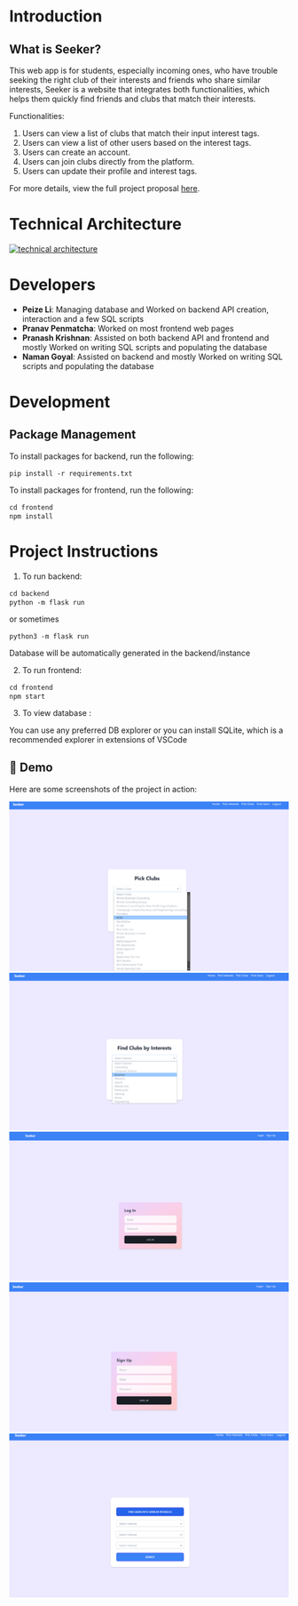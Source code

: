 # Introduction

## What is Seeker?

This web app is for students, especially incoming ones, who have trouble seeking the right club of their interests and friends who share similar interests, Seeker is a website that integrates both functionalities, which helps them quickly find friends and clubs that match their interests.

Functionalities:
1. Users can view a list of clubs that match their input interest tags. 
2. Users can view a list of other users based on the interest tags. 
3. Users can create an account. 
4. Users can join clubs directly from the platform. 
5. Users can update their profile and interest tags.

For more details, view the full project proposal [here](https://docs.google.com/document/d/1HntOp2URS7A_DO_r31DlWtkkvD0WplxUDnhFP6Zu5xg/edit?usp=sharing).

# Technical Architecture
[
![technical architecture](https://github.com/CS222-UIUC-FA23/group-project-team38/assets/87254803/232e15b4-8d7c-4e3b-843d-b491b4c30eda)
](url)

# Developers

- **Peize Li**: Managing database and Worked on backend API creation, interaction and a few SQL scripts
- **Pranav Penmatcha**: Worked on most frontend web pages
- **Pranash Krishnan**: Assisted on both backend API and frontend and mostly Worked on writing SQL scripts and populating the database 
- **Naman Goyal**: Assisted on backend and mostly Worked on writing SQL scripts and populating the database


# Development

## Package Management

To install packages for backend, run the following:

```
pip install -r requirements.txt
```

To install packages for frontend, run the following:

```
cd frontend
npm install
```

# Project Instructions

1. To run backend:
```
cd backend
python -m flask run
```
or sometimes 

```
python3 -m flask run
```
Database will be automatically generated in the backend/instance

2. To run frontend:
```
cd frontend
npm start
```

3. To view database :

You can use any preferred DB explorer or you can install SQLite, which is a recommended explorer in extensions of VSCode

## 🚀 Demo

Here are some screenshots of the project in action:

![Screenshot 1](./demo/clubs.png)
![Screenshot 2](./demo/findClubs.png)
![Screenshot 2](./demo/login.png)
![Screenshot 2](./demo/signup.png)
![Screenshot 2](./demo/users.png)